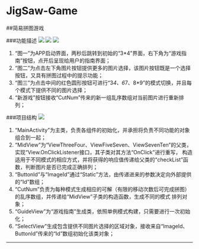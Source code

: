 # JigSaw-Game
##简易拼图游戏

###功能描述
![][jigsaw_three]
![][jigsaw_one]
![][jigsaw_two]

1. “图一”为APP启动界面，两秒后跳转到初始的“3*4”界面，右下角为“游戏指南”按钮，点开后呈现给用户的指南界面；
2. “图二”为点击左下角图片按钮提供更多的图片选择，该图片按钮既是一个选择按钮，又具有拼图过程中的提示功能；
3. “图三”为点击中间的红色圆形按钮可进行“3*4、6*7、8*9”的模式切换，并且每个模式下提供不同的图片选择；
4. “新游戏”按钮接收“CutNum”传来的新一组乱序数组对当前图片进行重新排列；

###项目结构
![][jigsaw_four]
1. “MainActivity”为主类，负责各组件的初始化，并承担将负责不同功能的对象组合到一起；
2. “MidView”为“ViewThreeFour、ViewFiveSeven、ViewSevenTen”的父类，实现“View.OnClickListener接口，其子类对其方法“OnClick”进行重写，
   构造适用于不同模式的相应方式，并将获得的响应值传递给父类的“checkList”函数，判断图片是否已完成正确排列；
3. “ButtonId”与“ImageId”通过“Static”方法，由传递进来的参数决定向外部提供的“Id”数组；
4. “CutNum”负责为每种模式生成相应的可解（有限的移动次数后可完成拼图）的乱序数组，并传递给“MidView”子类的构造函数，生成不同的模式
   排列对象；
5. “GuideView”为“游戏指南”生成类，依照单例模式构建，只需要进行一次初始化；
6. “SelectView”生成包含提供不同图片选择的区域对象，接收来自“ImageId、ButtonId”传来的“Id”数组初始化该类对象；

--------------------------------
[jigsaw_one]:https://github.com/xydianlv/AllImages/raw/master/Image/jigsaw/jigsaw_one.jpg
[jigsaw_two]:https://github.com/xydianlv/AllImages/raw/master/Image/jigsaw/jigsaw_two.jpg
[jigsaw_three]:https://github.com/xydianlv/AllImages/raw/master/Image/jigsaw/jigsaw_three.jpg
[jigsaw_four]:https://github.com/xydianlv/AllImages/raw/master/Image/jigsaw/jigsaw_four.jpg
